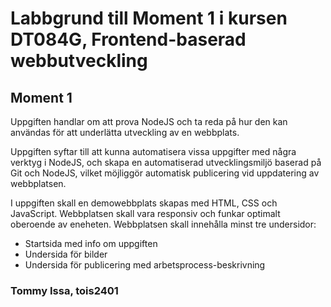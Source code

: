 # Labbgrund till Moment 1 i kursen DT084G, Frontend-baserad webbutveckling

## Moment 1
Uppgiften handlar om att prova NodeJS och ta reda på hur den kan användas för att underlätta utveckling av en webbplats.

Uppgiften syftar till att kunna automatisera vissa uppgifter med några verktyg i NodeJS, och skapa en automatiserad utvecklingsmiljö baserad på Git och NodeJS, vilket möjliggör automatisk publicering vid uppdatering av webbplatsen.

I uppgiften skall en demowebbplats skapas med HTML, CSS och JavaScript. Webbplatsen skall vara responsiv och funkar optimalt oberoende av eneheten. Webbplatsen skall innehålla minst tre undersidor: 
- Startsida med info om uppgiften
- Undersida för bilder
- Undersida för publicering med arbetsprocess-beskrivning

### Tommy Issa, tois2401